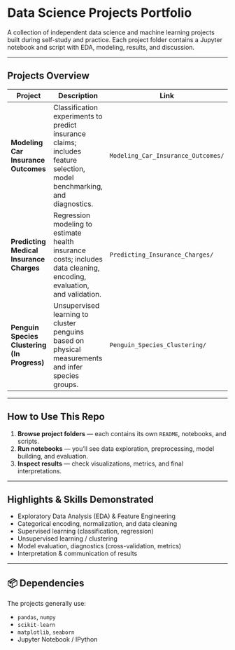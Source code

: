 # Data Science Projects Portfolio  

A collection of independent data science and machine learning projects built during self-study and practice. Each project folder contains a Jupyter notebook and script with EDA, modeling, results, and discussion.

---

## Projects Overview

| Project | Description | Link |
|---|-------------|------|
| **Modeling Car Insurance Outcomes** | Classification experiments to predict insurance claims; includes feature selection, model benchmarking, and diagnostics. | `Modeling_Car_Insurance_Outcomes/` |
| **Predicting Medical Insurance Charges** | Regression modeling to estimate health insurance costs; includes data cleaning, encoding, evaluation, and validation. | `Predicting_Insurance_Charges/` |
| **Penguin Species Clustering (In Progress)** | Unsupervised learning to cluster penguins based on physical measurements and infer species groups. | `Penguin_Species_Clustering/` |

---

## How to Use This Repo

1. **Browse project folders** — each contains its own `README`, notebooks, and scripts.  
2. **Run notebooks** — you’ll see data exploration, preprocessing, model building, and evaluation.  
3. **Inspect results** — check visualizations, metrics, and final interpretations.  

---

## Highlights & Skills Demonstrated

- Exploratory Data Analysis (EDA) & Feature Engineering  
- Categorical encoding, normalization, and data cleaning  
- Supervised learning (classification, regression)  
- Unsupervised learning / clustering  
- Model evaluation, diagnostics (cross-validation, metrics)  
- Interpretation & communication of results  

---

## 📦 Dependencies

The projects generally use:

- `pandas`, `numpy`  
- `scikit-learn`  
- `matplotlib`, `seaborn`  
- Jupyter Notebook / IPython  
